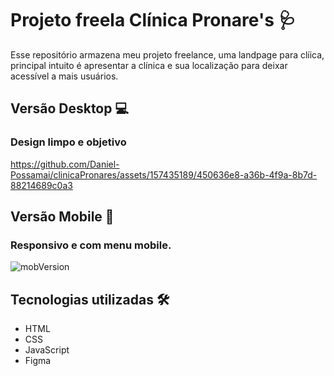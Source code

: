 # Projeto freela Clínica Pronare's 🩺

Esse repositório armazena meu projeto freelance, uma landpage para clíica, principal intuito é apresentar a clínica e sua localização para deixar acessível a mais usuários.

## Versão Desktop 💻

### Design limpo e objetivo


https://github.com/Daniel-Possamai/clinicaPronares/assets/157435189/450636e8-a36b-4f9a-8b7d-88214689c0a3


## Versão Mobile 📱

### Responsivo e com menu mobile.


![mobVersion](https://github.com/Daniel-Possamai/clinicaPronares/assets/157435189/183a2ca6-7ffe-4d2a-9757-b24733147069)



## Tecnologias utilizadas 🛠

* HTML 
* CSS
* JavaScript
* Figma
